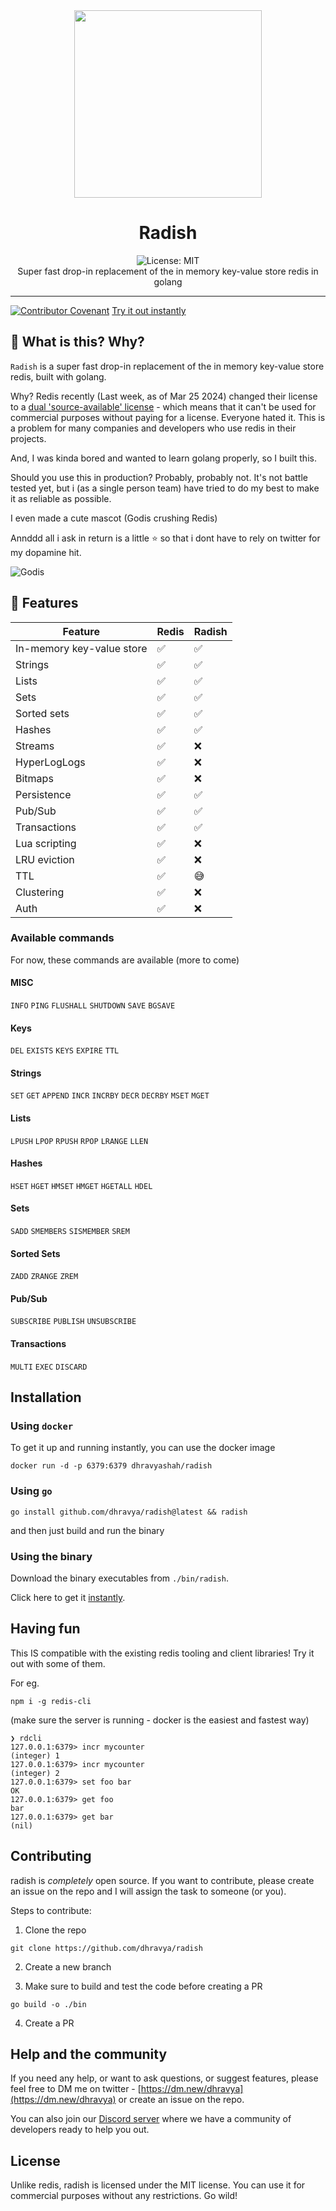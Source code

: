 <div align="center">
<!-- logo -->
<img src = "assets/icon.png" width="300">
<h1 align="center">Radish</h1>
<img alt="License: MIT" src="https://img.shields.io/badge/License-MIT-yellow.svg" /><br> 
Super fast drop-in replacement of the in memory key-value store redis in golang
</div>

***
[![Contributor Covenant](https://img.shields.io/badge/Contributor%20Covenant-2.1-4baaaa.svg)](code_of_conduct.md)
[Try it out instantly](#installation)

## 👀 What is this? Why?
`Radish` is a super fast drop-in replacement of the in memory key-value store redis, built with golang.

Why? 
Redis recently (Last week, as of Mar 25 2024) changed their license to a [dual 'source-available' license](https://news.ycombinator.com/item?id=39772562) - which means that it can't be used for commercial purposes without paying for a license. Everyone hated it. This is a problem for many companies and developers who use redis in their projects. 

And, I was kinda bored and wanted to learn golang properly, so I built this.

Should you use this in production? Probably, probably not. It's not battle tested yet, but i (as a single person team) have tried to do my best to make it as reliable as possible.

I even made a cute mascot (Godis crushing Redis)

Annddd all i ask in return is a little ⭐ so that i dont have to rely on twitter for my dopamine hit.

![Godis](assets/godis.png)

## 📜 Features

| Feature                   | Redis | Radish |
| ------------------------- | ----- | ------ |
| In-memory key-value store | ✅     | ✅      |
| Strings                   | ✅     | ✅      |
| Lists                     | ✅     | ✅      |
| Sets                      | ✅     | ✅      |
| Sorted sets               | ✅     | ✅      |
| Hashes                    | ✅     | ✅      |
| Streams                   | ✅     | ❌      |
| HyperLogLogs              | ✅     | ❌      |
| Bitmaps                   | ✅     | ❌      |
| Persistence               | ✅     | ✅      |
| Pub/Sub                   | ✅     | ✅      |
| Transactions              | ✅     | ✅      |
| Lua scripting             | ✅     | ❌      |
| LRU eviction              | ✅     | ❌      |
| TTL                       | ✅     | 😅      |
| Clustering                | ✅     | ❌      |
| Auth                      | ✅     | ❌      |

### Available commands

For now, these commands are available (more to come)

#### MISC
`INFO` `PING` `FLUSHALL` `SHUTDOWN` `SAVE` `BGSAVE`

#### Keys
`DEL` `EXISTS` `KEYS` `EXPIRE` `TTL`

#### Strings
`SET` `GET` `APPEND` `INCR` `INCRBY` `DECR` `DECRBY` `MSET` `MGET`

#### Lists
`LPUSH` `LPOP` `RPUSH` `RPOP` `LRANGE` `LLEN`

#### Hashes
`HSET` `HGET` `HMSET` `HMGET` `HGETALL` `HDEL`

#### Sets
`SADD` `SMEMBERS` `SISMEMBER` `SREM`

#### Sorted Sets
`ZADD` `ZRANGE` `ZREM`

#### Pub/Sub
`SUBSCRIBE` `PUBLISH` `UNSUBSCRIBE`

#### Transactions
`MULTI` `EXEC` `DISCARD`

## Installation

### Using `docker`
To get it up and running instantly, you can use the docker image

```
docker run -d -p 6379:6379 dhravyashah/radish
```

### Using `go`

```
go install github.com/dhravya/radish@latest && radish
```

and then just build and run the binary


### Using the binary

Download the binary executables from `./bin/radish`.

Click here to get it [instantly](
    https://github.com/dhrvyashah/radish/releases/download/v0.1.0/radish-0.1.0-linux-amd64.tar.gz).


## Having fun

This IS compatible with the existing redis tooling and client libraries! Try it out with some of them.

For eg.
```
npm i -g redis-cli
```
(make sure the server is running - docker is the easiest and fastest way)
```
❯ rdcli
127.0.0.1:6379> incr mycounter
(integer) 1
127.0.0.1:6379> incr mycounter
(integer) 2
127.0.0.1:6379> set foo bar
OK
127.0.0.1:6379> get foo
bar
127.0.0.1:6379> get bar
(nil)
```

## Contributing
radish is *completely* open source. If you want to contribute, please create an issue on the repo and I will assign the task to someone (or you).

Steps to contribute:
1. Clone the repo
```
git clone https://github.com/dhravya/radish
```

2. Create a new branch

3. Make sure to build and test the code before creating a PR
```
go build -o ./bin
```

4. Create a PR

## Help and the community
If you need any help, or want to ask questions, or suggest features, please feel free to DM me on twitter - [https://dm.new/dhravya](https://dm.new/dhravya) or create an issue on the repo.

You can also join our [Discord server](https://discord.gg/z7MZYhmx6w) where we have a community of developers ready to help you out.

## License

Unlike redis, radish is licensed under the MIT license. You can use it for commercial purposes without any restrictions. Go wild!
